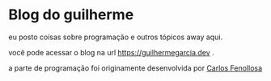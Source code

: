 # Blog do guilherme

eu posto coisas sobre programação e outros tópicos away aqui.

você pode acessar o blog na url <https://guilhermegarcia.dev> .

a parte de programação foi originamente desenvolvida por [Carlos Fenollosa](https://cfenollosa.com/blog/creating-a-simple-blog-system-with-a-500-line-bash-script.html)
